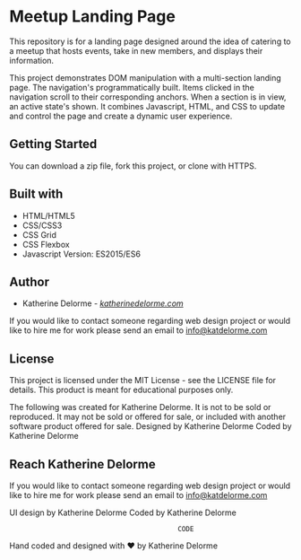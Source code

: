# Meetup Landing Page
This repository is for a landing page designed around the idea of catering to a meetup that hosts events, take in new members, and displays their information.

This project demonstrates DOM manipulation with a multi-section landing page. The navigation's programmatically built. Items clicked in the navigation scroll to their corresponding anchors. When a section is in view, an active state's shown. It combines Javascript, HTML, and CSS to update and control the page and create a dynamic user experience.

## Getting Started
You can download a zip file, fork this project, or clone with HTTPS.

## Built with
* HTML/HTML5
* CSS/CSS3
* CSS Grid
* CSS Flexbox
* Javascript Version: ES2015/ES6

## Author
* Katherine Delorme - *[katherinedelorme.com](http://katherinedelorme.com?utm_source=github&utm_medium=repo&utm_campaign=meetup_landing_page_readme "Portfolio Website")*

If you would like to contact someone regarding web design project or would like to hire me for work please send an email to info@katdelorme.com

## License
This project is licensed under the MIT License - see the LICENSE file for details.
This product is meant for educational purposes only.

The following was created for Katherine Delorme. It is not to be sold or reproduced. It may not be sold or offered for sale, or included with another software product offered for sale.
Designed by Katherine Delorme
Coded by Katherine Delorme

## Reach Katherine Delorme
If you would like to contact someone regarding web design project or would like to hire me for work please send an email to info@katdelorme.com

UI design by Katherine Delorme
Coded by Katherine Delorme



                                              CODE

Hand coded and designed with &hearts; by Katherine Delorme

